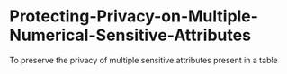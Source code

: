 # Protecting-Privacy-on-Multiple-Numerical-Sensitive-Attributes
To preserve the privacy of multiple sensitive attributes present in a table
